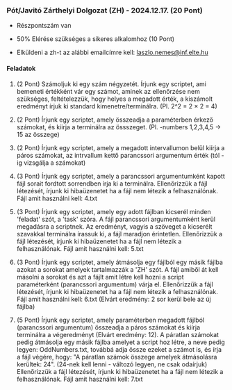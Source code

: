  ### Pót/Javitó Zárthelyi Dolgozat (ZH) - 2024.12.17. (20 Pont)

- Részpontszám van

- 50% Elérése szükséges a sikeres alkalomhoz (10 Pont)

- Elküldeni a zh-t az alábbi emailcímre kell: laszlo.nemes@inf.elte.hu


#### Feladatok


1. (2 Pont) Számoljuk ki egy szám négyzetét. Írjunk egy scriptet, ami bemeneti értékként vár egy számot, aminek az ellenőrzése nem szükséges, feltételezzük, hogy helyes a megadott érték, a kiszámolt eredményt írjuk ki standard kimenetre/terminálra. (Pl. 2^2 = 2 × 2 = 4)


2. (2 Pont) Írjunk egy scriptet, amely összeadja a paraméterben érkező számokat, és kiirja a terminálra az össszeget. (Pl. -numbers 1,2,3,4,5 -> 15 az összege)


3. (2 Pont) Írjunk egy scriptet, amely a megadott intervallumon belül kiírja a páros számokat, az intrvallum kettő parancssori argumentum érték (tól - ig vizsgálja a számokat) 


4. (3 Pont) Írjunk egy scriptet, amely a parancssori argumentumként kapott fájl sorait fordtott sorrendben írja ki a terminálra. Ellenőrizzük a fájl létezését, írjunk ki hibaüzenetet ha a fájl nem létezik a felhasználónak. Fájl amit használni kell: 4.txt


5. (3 Pont) Írjunk egy scriptet, amely egy adott fájlban kicserél minden 'feladat' szót, a 'task' szóra. A fájl parancssori argumentumként kerül megadásra a scriptnek. Az eredményt, vagyis a szöveget a kicserélt szavakkal terminálra írassuk ki, a fájl maradjon érintetlen. Ellenőrizzük a fájl létezését, írjunk ki hibaüzenetet ha a fájl nem létezik a felhasználónak. Fájl amit használni kell: 5.txt


6. (3 Pont) Írjunk egy scriptet, amely átmásolja egy fájlból egy másik fájlba azokat a sorokat amelyek tartalmazzák a 'ZH' szót. A fájl amiből át kell másolni a sorokat és azt a fájlt amit létre kell hozni a script paraméterként (parancssori argumentum) várja el.  Ellenőrizzük a fájl létezését, írjunk ki hibaüzenetet ha a fájl nem létezik a felhasználónak. Fájl amit használni kell: 6.txt (Elvárt eredmény: 2 sor kerül bele az új fájlba)


7. (5 Pont) Írjunk egy scriptet, amely paraméterben megadott fájlból (parancssori argumentum) összeadja a páros számokat és kiírja terminálra a végeredményt (Elvárt eredmény: 12). A páratlan számokat pedig átmásolja egy másik fájlba amelyet a script hoz létre, a neve pedig legyen: OddNumbers.txt, továbbá adja össze ezeket a számot is, és írja a fájl végére, hogy: "A páratlan számok összege amelyek átmásolásra kerültek: 24". (24-nek kell lenni - változó legyen, ne csak odaírjuk) Ellenőrizzük a fájl létezését, írjunk ki hibaüzenetet ha a fájl nem létezik a felhasználónak. Fájl amit használni kell: 7.txt